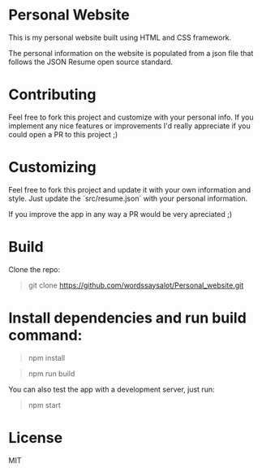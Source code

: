 # Personal Website
This is my personal website built using HTML and  CSS framework. 

The personal information on the website is populated from a json file that follows the JSON Resume open source standard.

# Contributing
Feel free to fork this project and customize with your personal info. If you implement any nice features or improvements I'd really appreciate if you could open a PR to this project ;)

# Customizing 
Feel free to fork this project and update it with your own information and style. Just update the ´src/resume.json´ with your personal information.

If you improve the app in any way a PR would be very apreciated ;)

# Build
Clone the repo:
> git clone https://github.com/wordssaysalot/Personal_website.git


# Install dependencies and run build command:

> npm install

> npm run build

You can also test the app with a development server, just run:

> npm start

# License
MIT
